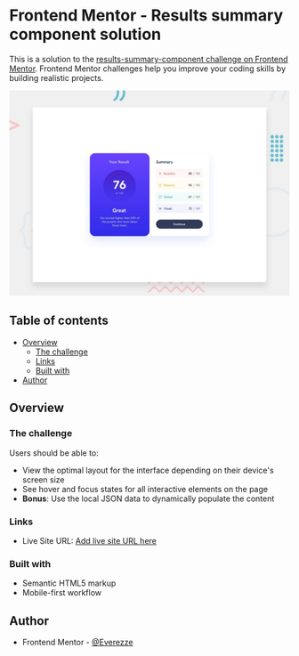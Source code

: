 # Frontend Mentor - Results summary component solution

This is a solution to the [results-summary-component challenge on Frontend Mentor](https://www.frontendmentor.io/challenges/results-summary-component-CE_K6s0maV). Frontend Mentor challenges help you improve your coding skills by building realistic projects. 

![Design preview of the component](./design/desktop-preview.jpg)

## Table of contents

- [Overview](#overview)
  - [The challenge](#the-challenge)
  - [Links](#links)
  - [Built with](#built-with)
- [Author](#author)

## Overview

### The challenge

Users should be able to:

- View the optimal layout for the interface depending on their device's screen size
- See hover and focus states for all interactive elements on the page
- **Bonus**: Use the local JSON data to dynamically populate the content

### Links

- Live Site URL: [Add live site URL here](https://your-live-site-url.com)

### Built with

- Semantic HTML5 markup
- Mobile-first workflow

## Author

- Frontend Mentor - [@Everezze](https://www.frontendmentor.io/profile/Everezze)
